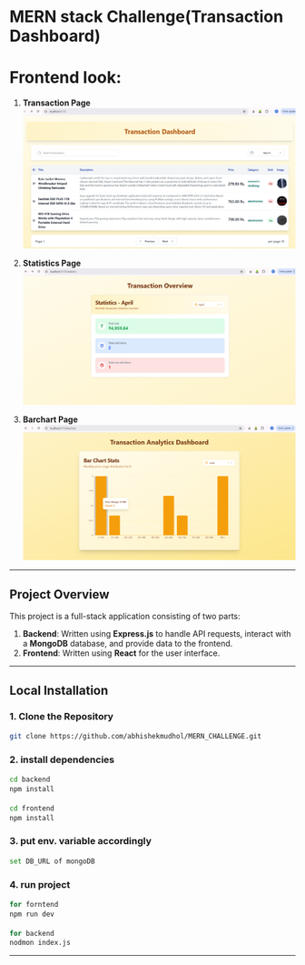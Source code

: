 # MERN stack Challenge(Transaction Dashboard)

# Frontend look:

1. **Transaction Page**  
   <img src="./images/transaction.png" alt="Transaction Page" width="850" />

2. **Statistics Page**  
   <img src="./images/statistics.png" alt="Statistics Page" width="850" />

3. **Barchart Page**  
   <img src="./images/barchart.png" alt="Statistics Page" width="850" />

---


## Project Overview

This project is a full-stack application consisting of two parts:

1. **Backend**: Written using **Express.js** to handle API requests, interact with a **MongoDB** database, and provide data to the frontend.
2. **Frontend**: Written using **React** for the user interface.

---

## Local Installation

### 1. Clone the Repository

```bash
git clone https://github.com/abhishekmudhol/MERN_CHALLENGE.git
```
### 2. install dependencies

```bash
cd backend
npm install

cd frontend
npm install
```
### 3. put env. variable accordingly

```bash
set DB_URL of mongoDB
```
### 4. run project

```bash
for forntend
npm run dev

for backend
nodmon index.js
```
---